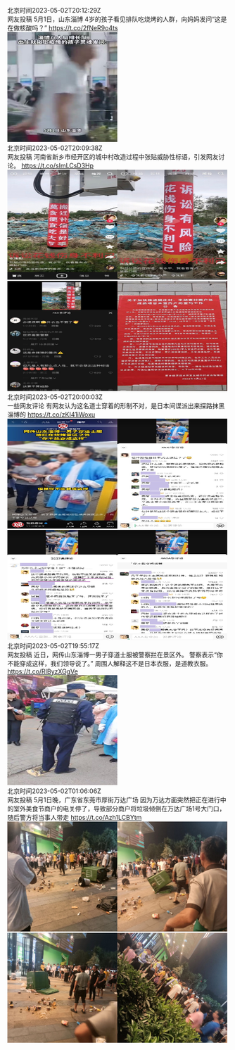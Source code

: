 北京时间2023-05-02T20:12:29Z<br>网友投稿
5月1日，山东淄博
4岁的孩子看见排队吃烧烤的人群，向妈妈发问“这是在做核酸吗？” https://t.co/2fNeR9o4ts<br><img src='/temp/2023/1653371882068926464_0.jpg' width='250' height='250'><br>北京时间2023-05-02T20:09:38Z<br>网友投稿
河南省新乡市经开区的城中村改造过程中张贴威胁性标语，引发网友讨论。 https://t.co/sImLCsD3Hp<br><img src='/temp/2023/1653371164989825030_0.jpg' width='250' height='250'><img src='/temp/2023/1653371164989825030_1.jpg' width='250' height='250'><img src='/temp/2023/1653371164989825030_2.jpg' width='250' height='250'><img src='/temp/2023/1653371164989825030_3.jpg' width='250' height='250'><br>北京时间2023-05-02T20:00:03Z<br>一些网友评论
有网友认为这名道士穿着的形制不对，是日本间谍派出来探路抹黑淄博的 https://t.co/zKI41iWoxu<br><img src='/temp/2023/1653368754951139340_0.jpg' width='250' height='250'><img src='/temp/2023/1653368754951139340_1.jpg' width='250' height='250'><img src='/temp/2023/1653368754951139340_2.jpg' width='250' height='250'><img src='/temp/2023/1653368754951139340_3.jpg' width='250' height='250'><br>北京时间2023-05-02T19:55:17Z<br>网友投稿
近日，网传山东淄博一男子穿道士服被警察拦在景区外。
警察表示“你不能穿成这样，我们领导说了。”
周围人解释这不是日本衣服，是道教衣服。 https://t.co/RIByzXGgVe<br><img src='/temp/2023/1653367553924759552_0.jpg' width='250' height='250'><br>北京时间2023-05-02T01:06:06Z<br>网友投稿
5月1日晚，广东省东莞市厚街万达广场
因为万达方面突然把正在进行中的室外美食节商户的电关停了，导致部分商户将垃圾倾倒在万达广场1号大门口，随后警方将当事人带走 https://t.co/Azh1LCBYtm<br><img src='/temp/2023/1653083385839984641_0.jpg' width='250' height='250'><img src='/temp/2023/1653083385839984641_1.jpg' width='250' height='250'><img src='/temp/2023/1653083385839984641_2.jpg' width='250' height='250'><img src='/temp/2023/1653083385839984641_3.jpg' width='250' height='250'><br>